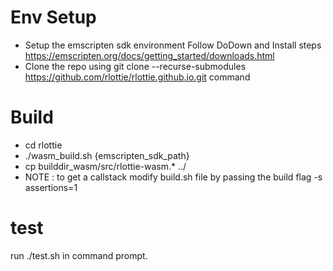 # Env Setup
- Setup the emscripten sdk environment
   Follow  DoDown and Install steps https://emscripten.org/docs/getting_started/downloads.html
- Clone the repo using git clone --recurse-submodules https://github.com/rlottie/rlottie.github.io.git command

# Build
   - cd rlottie
   - ./wasm_build.sh {emscripten_sdk_path}
   - cp builddir_wasm/src/rlottie-wasm.* ../
   - NOTE : to get a callstack modify build.sh file by passing the build flag -s assertions=1

# test
  run ./test.sh in command prompt.

